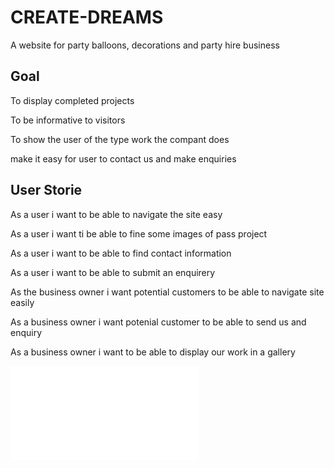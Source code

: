 # CREATE-DREAMS
A website for party balloons, decorations and party hire  business

## Goal 

To display completed projects

To be informative to visitors 

To show the user of the type work the compant does

make it easy for user to contact us and make enquiries


## User Storie

As a user i want to be able to navigate the site easy

As a user i want ti be able to fine some images of pass project 

As a user i want to be able to find contact information 

As a user i want to be able to submit an enquirery 

As the business owner i want potential customers to be able to navigate site easily

As a business owner i want potenial customer to be able to send us and enquiry

As a business owner i want to be able to display our work in a gallery

![image bg](documentation/create%20dreams.pdf)
